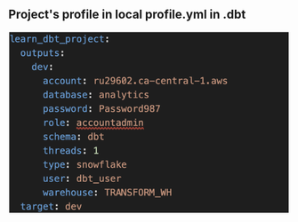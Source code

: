 ## Project's profile in local profile.yml in .dbt

![project's profile in my local profile.yml in .dbt](https://github.com/roshnikutty/dbt/blob/master/sample_profile.png?raw=true)
